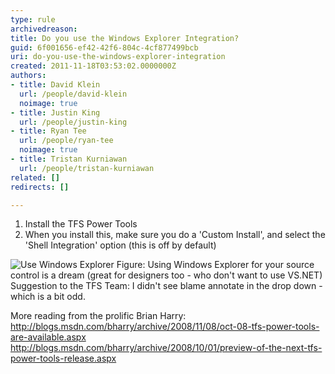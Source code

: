 ```yaml
---
type: rule
archivedreason: 
title: Do you use the Windows Explorer Integration?
guid: 6f001656-ef42-42f6-804c-4cf877499bcb
uri: do-you-use-the-windows-explorer-integration
created: 2011-11-18T03:53:02.0000000Z
authors:
- title: David Klein
  url: /people/david-klein
  noimage: true
- title: Justin King
  url: /people/justin-king
- title: Ryan Tee
  url: /people/ryan-tee
  noimage: true
- title: Tristan Kurniawan
  url: /people/tristan-kurniawan
related: []
redirects: []

---
```


1. Install the TFS Power Tools
2. When you install this, make sure you do a 'Custom Install', and select the 'Shell Integration' option (this is off by default)

![Use Windows Explorer](TFS_WE_01.jpg) Figure: Using Windows Explorer for your source control is a dream (great for designers too - who don't want to use VS.NET)  
Suggestion to the TFS Team: I didn't see blame annotate in the drop down - which is a bit odd.

More reading from the prolific Brian Harry: 
http://blogs.msdn.com/bharry/archive/2008/11/08/oct-08-tfs-power-tools-are-available.aspx  
http://blogs.msdn.com/bharry/archive/2008/10/01/preview-of-the-next-tfs-power-tools-release.aspx 

<!--endintro-->
